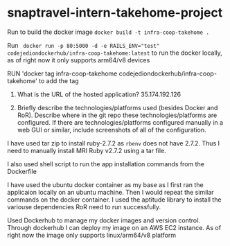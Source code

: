 # snaptravel-intern-takehome-project


Run to build the docker image
`docker build -t infra-coop-takehome . `


Run
` docker run -p 80:5000 -d -e RAILS_ENV="test" codejediondockerhub/infra-coop-takehome:latest`
to run the docker locally, as of right now it only supports arm64/v8 devices

RUN
'docker tag infra-coop-takehome codejediondockerhub/infra-coop-takehome' to add the tag


1. What is the URL of the hosted application?
35.174.192.126


2. Briefly describe the technologies/platforms used (besides Docker and RoR). Describe where in the git repo these technologies/platforms are configured. If there are technologies/platforms configured manually in a web GUI or similar, include screenshots of all of the configuration.

I have used tar zip to install ruby-2.7.2 as `rbenv` does not have 2.7.2. Thus I need to manually install MRI Ruby v2.7.2 using a tar file.

I also used shell script to run the app installation commands from the Dockerfile

I have used the ubuntu docker container as my base as I first ran the applicaion locally on an ubuntu machine. Then I would repeat the similar commands on the docker container. I used the aptitude library to install the variouse dependencies RoR need to run successfully.

Used Dockerhub to manage my docker images and version control. Through dockerhub I can deploy my image on an AWS EC2 instance. As of right now the image only supports linux/arm64/v8 platform
